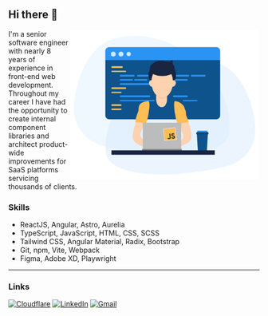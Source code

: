 ## Hi there 👋

<img src="https://github.com/hsimpson270/hsimpson270/blob/main/images/github_hero.svg" width="380" align="right">

I'm a senior software engineer with nearly 8 years of experience in front-end web development. Throughout my career I have had the opportunity to create internal component libraries and architect product-wide improvements for SaaS platforms servicing thousands of clients.

### Skills
<ul>
  <li>ReactJS, Angular, Astro, Aurelia</li>
  <li>TypeScript, JavaScript, HTML, CSS, SCSS</li>
  <li>Tailwind CSS, Angular Material, Radix, Bootstrap</li>
  <li>Git, npm, Vite, Webpack</li>
  <li>Figma, Adobe XD, Playwright</li>
</ul>

<hr />

### Links

[![Cloudflare](https://img.shields.io/badge/Cloudflare-F38020?logo=Cloudflare&logoColor=white)](https://hunter-simpson.dev)
[![LinkedIn](https://custom-icon-badges.demolab.com/badge/LinkedIn-0A66C2?logo=linkedin-white&logoColor=fff)](https://www.linkedin.com/in/hsimpson270/)
[![Gmail](https://img.shields.io/badge/Gmail-D14836?logo=gmail&logoColor=white)](mailto:hi@hunter-simpson.dev)
